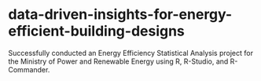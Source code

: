 # data-driven-insights-for-energy-efficient-building-designs
Successfully conducted an Energy Efficiency Statistical Analysis project for the Ministry of Power and Renewable Energy using R, R-Studio, and R-Commander.
